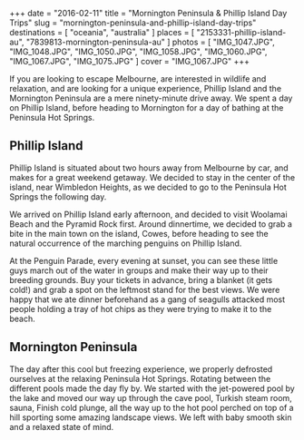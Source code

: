 +++
date    = "2016-02-11"
title   = "Mornington Peninsula & Phillip Island Day Trips"
slug    = "mornington-peninsula-and-phillip-island-day-trips"
destinations = [ "oceania", "australia" ]
places  = [ "2153331-phillip-island-au", "7839813-mornington-peninsula-au" ]
photos  = [
  "IMG_1047.JPG", "IMG_1048.JPG", "IMG_1050.JPG", "IMG_1058.JPG",
  "IMG_1060.JPG", "IMG_1067.JPG", "IMG_1075.JPG"
]
cover = "IMG_1067.JPG"
+++

If you are looking to escape Melbourne, are interested in wildlife and relaxation, and are looking for a unique experience, Phillip Island and the Mornington Peninsula are a mere ninety-minute drive away. We spent a day on Phillip Island, before heading to Mornington for a day of bathing at the Peninsula Hot Springs.

<!--more-->
## Phillip Island
Phillip Island is situated about two hours away from Melbourne by car, and makes for a great weekend getaway. We decided to stay in the center of the island, near Wimbledon Heights, as we decided to go to the Peninsula Hot Springs the following day.

We arrived on Phillip Island early afternoon, and decided to visit Woolamai Beach and the Pyramid Rock first. Around dinnertime, we decided to grab a bite in the main town on the island, Cowes, before heading to see the natural occurrence of the marching penguins on Phillip Island.

At the Penguin Parade, every evening at sunset, you can see these little guys march out of the water in groups and make their way up to their breeding grounds. Buy your tickets in advance, bring a blanket (it gets cold!) and grab a spot on the leftmost stand for the best views. We were happy that we ate dinner beforehand as a gang of seagulls attacked most people holding a tray of hot chips as they were trying to make it to the beach.

## Mornington Peninsula
The day after this cool but freezing experience, we properly defrosted ourselves at the relaxing Peninsula Hot Springs. Rotating between the different pools made the day fly by. We started with the jet-powered pool by the lake and moved our way up through the cave pool, Turkish steam room, sauna, Finish cold plunge, all the way up to the hot pool perched on top of a hill sporting some amazing landscape views. We left with baby smooth skin and a relaxed state of mind.